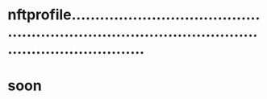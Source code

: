 # nftprofile..........................................................................................................................
# soon
